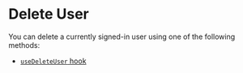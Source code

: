 # Delete User

You can delete a currently signed-in user using one of the following methods:

- [`useDeleteUser` hook](../hooks/useDeleteUser.md)
